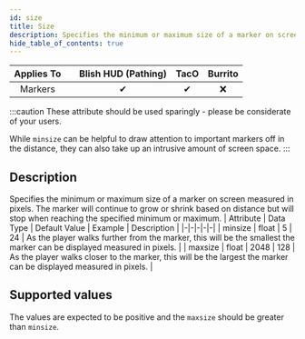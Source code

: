 ```yaml
---
id: size
title: Size
description: Specifies the minimum or maximum size of a marker on screen measured in pixels. The marker will continue to grow or shrink based on distance but will stop when reaching the specified minimum or maximum.
hide_table_of_contents: true
---
```

| Applies To | | Blish HUD (Pathing) | TacO | Burrito |
|-|-|-|-|-|
| <center>Markers</center> | | <center>✔</center> | <center>✔</center> | <center>❌</center> |


:::caution 
These attribute should be used sparingly - please be considerate of your users.

While `minsize` can be helpful to draw attention to important markers off in the distance, they can also take up an intrusive amount of screen space.
:::

## Description
Specifies the minimum or maximum size of a marker on screen measured in pixels. The marker will continue to grow or shrink based on distance but will stop when reaching the specified minimum or maximum.
| Attribute | Data Type | Default Value | Example | Description |
|-|-|-|-|-|
| minsize | float | 5 | 24 | As the player walks further from the marker, this will be the smallest the marker can be displayed measured in pixels. | 
| maxsize | float | 2048 | 128 | As the player walks closer to the marker, this will be the largest the marker can be displayed measured in pixels. | 
## Supported values

The values are expected to be positive and the `maxsize` should be greater than `minsize`.
